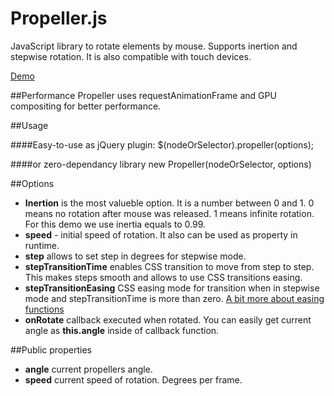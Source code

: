 # Propeller.js

JavaScript library to rotate elements by mouse. Supports inertion and stepwise rotation. It is also compatible with touch devices.

[Demo](http://pixelscommander.com/polygon/propeller/)

##Performance
Propeller uses requestAnimationFrame and GPU compositing for better performance.

##Usage

####Easy-to-use as jQuery plugin:
    $(nodeOrSelector).propeller(options);

####or zero-dependancy library 
    new Propeller(nodeOrSelector, options)
    
##Options
- **Inertion** is the most valueble option. It is a number between 0 and 1. 0 means no rotation after mouse was released. 1 means infinite rotation. For this demo we use inertia equals to 0.99.
- **speed** - initial speed of rotation. It also can be used as property in runtime.
- **step** allows to set step in degrees for stepwise mode.
- **stepTransitionTime** enables CSS transition to move from step to step. This makes steps smooth and allows to use CSS transitions easing.
- **stepTransitionEasing** CSS easing mode for transition when in stepwise mode and stepTransitionTime is more than zero. [A bit more about easing functions](http://www.w3schools.com/cssref/css3_pr_transition-timing-function.asp)
- **onRotate** callback executed when rotated. You can easily get current angle as **this.angle** inside of callback function.

##Public properties
- **angle** current propellers angle.
- **speed** current speed of rotation. Degrees per frame.